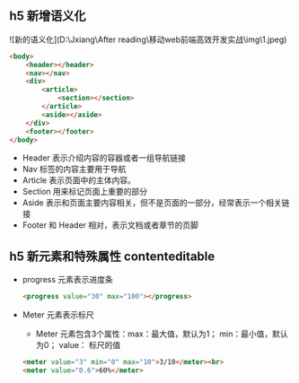 ## h5 新增语义化

![新的语义化](D:\Jxiang\After reading\移动web前端高效开发实战\img\1.jpeg)

``` html
<body>
    <header></header> 
    <nav></nav>
    <div>
        <article>
        	<section></section>
        </article>
        <aside></aside>
    </div>
    <footer></footer>
</body>
```

- Header 表示介绍内容的容器或者一组导航链接
- Nav 标签的内容主要用于导航
- Article 表示页面中的主体内容。
- Section 用来标记页面上重要的部分
- Aside 表示和页面主要内容相关，但不是页面的一部分，经常表示一个相关链接
- Footer 和 Header 相对，表示文档或者章节的页脚



## h5 新元素和特殊属性 contenteditable

- progress 元素表示进度条

  ```html
  <progress value="30" max="100"></progress>
  ```

  

- Meter 元素表示标尺

  - Meter 元素包含3个属性：max：最大值，默认为1； min：最小值，默认为0； value： 标尺的值

  ```html
  <meter value="3" min="0" max="10">3/10</meter><br>
  <meter value="0.6">60%</meter>
  ```

  

  


